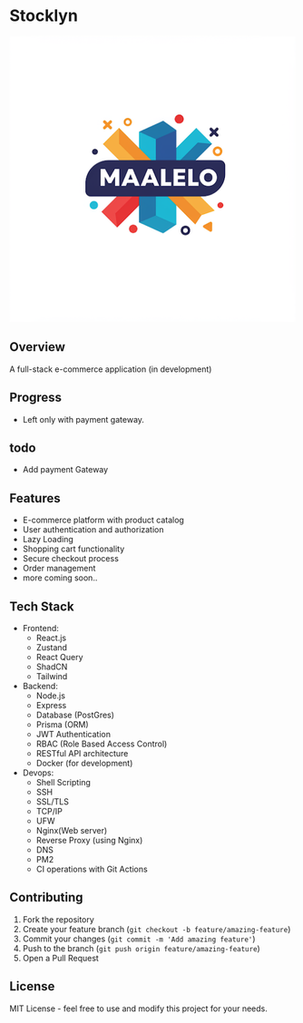 # Stocklyn

![Maalelo Logo](./assets/maalelo.png)

## Overview

A full-stack e-commerce application (in development)

## Progress

- Left only with payment gateway.

## todo

- Add payment Gateway

## Features

- E-commerce platform with product catalog
- User authentication and authorization
- Lazy Loading
- Shopping cart functionality
- Secure checkout process
- Order management
- more coming soon..

## Tech Stack

- Frontend:
  - React.js
  - Zustand
  - React Query
  - ShadCN
  - Tailwind
- Backend:
  - Node.js
  - Express
  - Database (PostGres)
  - Prisma (ORM)
  - JWT Authentication
  - RBAC (Role Based Access Control)
  - RESTful API architecture
  - Docker (for development)
- Devops:
  - Shell Scripting
  - SSH
  - SSL/TLS
  - TCP/IP
  - UFW
  - Nginx(Web server)
  - Reverse Proxy (using Nginx)
  - DNS
  - PM2
  - CI operations with Git Actions

## Contributing

1. Fork the repository
2. Create your feature branch (`git checkout -b feature/amazing-feature`)
3. Commit your changes (`git commit -m 'Add amazing feature'`)
4. Push to the branch (`git push origin feature/amazing-feature`)
5. Open a Pull Request

## License

MIT License - feel free to use and modify this project for your needs.
